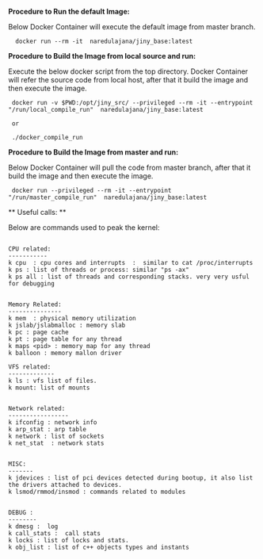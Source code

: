 

**Procedure to Run the default Image:**

Below Docker Container will execute the default image from master branch. 

```
  docker run --rm -it  naredulajana/jiny_base:latest
```

**Procedure to Build the Image from local source and run:**

 
Execute the below docker script from the top directory. Docker Container will refer the source code from  local host, after that it build the image and then execute the image.

```
 docker run -v $PWD:/opt/jiny_src/ --privileged --rm -it --entrypoint "/run/local_compile_run"  naredulajana/jiny_base:latest
 
 or
 
 ./docker_compile_run

```

**Procedure to Build the Image from master and run:**

Below Docker Container will pull the code from master branch, after that it build the image and then execute the image. 

```
 docker run --privileged --rm -it --entrypoint "/run/master_compile_run"  naredulajana/jiny_base:latest

```



** Useful calls: **


Below are commands used to peak the kernel:

```

CPU related:
-----------
k cpu  : cpu cores and interrupts  :  similar to cat /proc/interrupts
k ps : list of threads or process: similar "ps -ax"
k ps all : list of threads and corresponding stacks. very very usful for debugging


Memory Related:
---------------
k mem  : physical memory utilization 
k jslab/jslabmalloc : memory slab
k pc : page cache
k pt : page table for any thread
k maps <pid> : memory map for any thread
k balloon : memory mallon driver

VFS related:
-------------
k ls : vfs list of files.
k mount: list of mounts


Network related:
-----------------
k ifconfig : network info
k arp_stat : arp table
k network : list of sockets
k net_stat  : network stats


MISC:
-------
k jdevices : list of pci devices detected during bootup, it also list the drivers attached to devices.
k lsmod/rmmod/insmod : commands related to modules 


DEBUG :
--------
k dmesg :  log 
k call_stats :  call stats
k locks : list of locks and stats.
k obj_list : list of c++ objects types and instants


```

